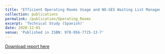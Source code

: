 ```yaml
---
title: "Efficient Operating Rooms Usage and NO-GES Waiting List Management"
collection: publications
permalink: /publication/Operating_Rooms
excerpt: 'Technical Study (Spanish)'
date: 2020-12-01
venue: 'Published in ISBN: 978-956-7725-13-7'
---
```


[Download report here](https://www.comisiondeproductividad.cl/wp-content/uploads/2021/02/Estudio-Eficiencia-pabellones-y-priorizacio%CC%81n-pacientes.pdf)